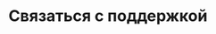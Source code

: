 ---
title: Связаться с поддержкой
displayName: Связаться с поддержкой
order: 4
published: true
headerName: Связаться с поддержкой
headerOrder: 40
---